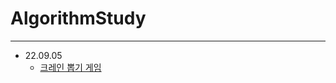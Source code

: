 # AlgorithmStudy

- - -

* 22.09.05
  * [크레인 뽑기 게임](https://school.programmers.co.kr/learn/courses/30/lessons/64061, "크레인 뽑기 게임 Link")
